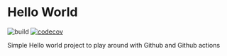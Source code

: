 # Hello World

<!-- [START badges] -->

![build](https://github.com/michaeldowseza/hello-world/actions/workflows/build.yml/badge.svg) [![codecov](https://codecov.io/gh/michaeldowseza/hello-world/branch/main/graph/badge.svg?token=OLW8I1LX1M)](https://codecov.io/gh/michaeldowseza/hello-world) 

<!-- [END badges] -->

Simple Hello world project to play around with Github and Github actions
